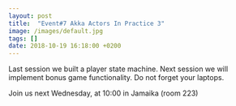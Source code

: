 ```yaml
---
layout: post
title:  "Event#7 Akka Actors In Practice 3"
image: /images/default.jpg
tags: []
date: 2018-10-19 16:18:00 +0200
---
```


Last session we built a player state machine. Next session we will implement bonus game functionality. Do not forget your laptops.[]()

Join us next Wednesday, at 10:00 in Jamaika (room 223)